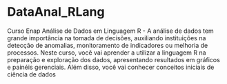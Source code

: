 # DataAnal_RLang
 Curso Enap Análise de Dados em Linguagem R - A análise de dados tem grande importância na tomada de decisões, auxiliando instituições na detecção de anomalias, monitoramento de indicadores ou melhoria de processos. Neste curso, você vai aprender a utilizar a linguagem R na preparação e exploração dos dados, apresentando resultados em gráficos e painéis gerenciais. Além disso, você vai conhecer conceitos iniciais de ciência de dados
